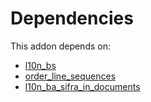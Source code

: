 # Dependencies

This addon depends on:

- [l10n_bs](https://github.com/bringout/odoo-bringout-l10n_bs/tree/724553e051e5c0e7598aba0c40875b5a2dfae564)
- [order_line_sequences](https://github.com/bringout/cybrosys/tree/dc07029b53a0a3083c5b40ef97262c6d517c526a/odoo-bringout-cybrosys-order_line_sequences)
- [l10n_ba_sifra_in_documents](https://github.com/bringout/odoo-bringout-l10n_ba_sifra_in_documents/tree/9ac8c63e8fbc5696b0beeb5e123003a435c80297)
